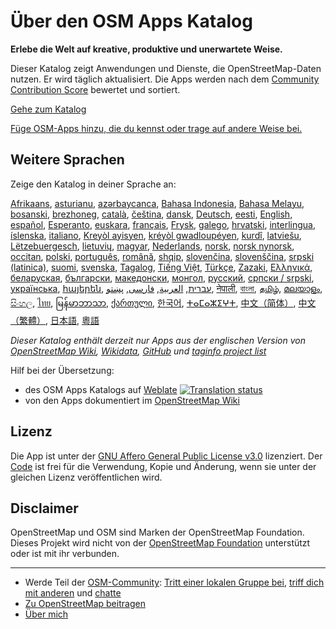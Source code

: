 # Über den OSM Apps Katalog

**Erlebe die Welt auf kreative, produktive und unerwartete Weise.**

Dieser Katalog zeigt Anwendungen und Dienste, die OpenStreetMap-Daten nutzen. Er
wird täglich aktualisiert. Die Apps werden nach dem [Community Contribution
Score](/docs/score) bewertet und sortiert.

[Gehe zum Katalog](https://osm-apps.zottelig.ch)

[Füge OSM-Apps hinzu, die du kennst oder trage auf andere Weise
bei.](https://wiki.openstreetmap.org/wiki/OSM_Apps_Catalog)

## Weitere Sprachen

Zeige den Katalog in deiner Sprache an:

[Afrikaans](/?lang=af), [asturianu](/?lang=ast), [azərbaycanca](/?lang=az),
[Bahasa Indonesia](/?lang=id), [Bahasa Melayu](/?lang=ms),
[bosanski](/?lang=bs), [brezhoneg](/?lang=br), [català](/?lang=ca),
[čeština](/?lang=cs), [dansk](/?lang=da), [Deutsch](/?lang=de),
[eesti](/?lang=et), [English](/?lang=en), [español](/?lang=es),
[Esperanto](/?lang=eo), [euskara](/?lang=eu), [français](/?lang=fr),
[Frysk](/?lang=fy), [galego](/?lang=gl), [hrvatski](/?lang=hr),
[interlingua](/?lang=ia), [íslenska](/?lang=is), [italiano](/?lang=it), [Kreyòl
ayisyen](/?lang=ht), [kréyòl gwadloupéyen](/?lang=gcf), [kurdî](/?lang=ku),
[latviešu](/?lang=lv), [Lëtzebuergesch](/?lang=lb), [lietuvių](/?lang=lt),
[magyar](/?lang=hu), [Nederlands](/?lang=nl), [norsk](/?lang=no), [norsk
nynorsk](/?lang=nn), [occitan](/?lang=oc), [polski](/?lang=pl),
[português](/?lang=pt), [română](/?lang=ro), [shqip](/?lang=sq),
[slovenčina](/?lang=sk), [slovenščina](/?lang=sl), [srpski
(latinica)](/?lang=sr-latn), [suomi](/?lang=fi), [svenska](/?lang=sv),
[Tagalog](/?lang=tl), [Tiếng Việt](/?lang=vi), [Türkçe](/?lang=tr),
[Zazaki](/?lang=diq), [Ελληνικά](/?lang=el), [беларуская](/?lang=be),
[български](/?lang=bg), [македонски](/?lang=mk), [монгол](/?lang=mn),
[русский](/?lang=ru), [српски / srpski](/?lang=sr), [українська](/?lang=uk),
[հայերեն](/?lang=hy), [עברית](/?lang=he), [العربية](/?lang=ar),
[فارسی](/?lang=fa), [پښتو](/?lang=ps), [नेपाली](/?lang=ne), [বাংলা](/?lang=bn),
[தமிழ்](/?lang=ta), [മലയാളം](/?lang=ml), [සිංහල](/?lang=si), [ไทย](/?lang=th),
[မြန်မာဘာသာ](/?lang=my), [ქართული](/?lang=ka), [한국어](/?lang=ko),
[ⵜⴰⵎⴰⵣⵉⵖⵜ](/?lang=tzm), [中文（简体）](/?lang=zh-hans), [中文（繁體）](/?lang=zh-hant),
[日本語](/?lang=ja), [粵語](/?lang=yue)

*Dieser Katalog enthält derzeit nur Apps aus der englischen Version von
[OpenStreetMap Wiki](https://wiki.openstreetmap.org/),
[Wikidata](https://www.wikidata.org/), [GitHub](https://github.com/) und
[taginfo project list](https://taginfo.openstreetmap.org/projects)*

Hilf bei der Übersetzung:

- des OSM Apps Katalogs auf
  [Weblate](https://hosted.weblate.org/projects/osm-apps-catalog/osm-apps-catalog)
  <a href="https://hosted.weblate.org/engage/osm-apps-catalog/" target="_blank" rel="noreferrer">
  <img src="https://hosted.weblate.org/widgets/osm-apps-catalog/-/svg-badge.svg" alt="Translation status" /></a>
- von den Apps dokumentiert im [OpenStreetMap
  Wiki](https://wiki.openstreetmap.org/wiki/Wiki_Translation)

## Lizenz

Die App ist unter der [GNU Affero General Public License
v3.0](https://github.com/ToastHawaii/osm-apps-catalog/blob/master/LICENSE)
lizenziert. Der [Code](https://github.com/ToastHawaii/osm-apps-catalog) ist frei
für die Verwendung, Kopie und Änderung, wenn sie unter der gleichen Lizenz
veröffentlichen wird.

## Disclaimer
OpenStreetMap und OSM sind Marken der OpenStreetMap Foundation. Dieses Projekt
wird nicht von der [OpenStreetMap Foundation](https://osmfoundation.org/)
unterstützt oder ist mit ihr verbunden.

---

- Werde Teil der
  [OSM-Community](https://resultmaps.neis-one.org/oooc?layers=B&zoom=5&lat=47.6215&lon=7.5816&contributors=TTTTTT):
  [Tritt einer lokalen Gruppe bei](https://usergroups.openstreetmap.de/), [triff
  dich mit anderen](https://osmcal.org/) und [chatte](https://community.osm.be/)
- [Zu OpenStreetMap
  beitragen](https://wiki.openstreetmap.org/wiki/How_to_contribute)
- [Über mich](https://wiki.openstreetmap.org/wiki/User:ToastHawaii)
